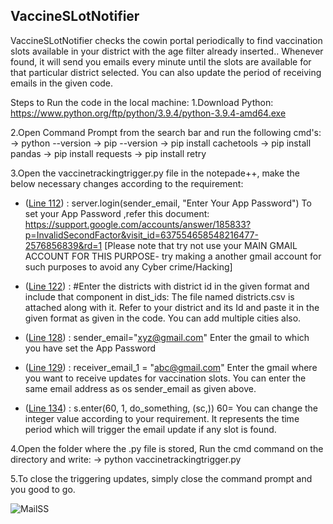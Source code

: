 <h2><b>VaccineSLotNotifier</b></h2>


VaccineSLotNotifier checks the cowin portal periodically to find
vaccination slots available in your district with the age filter already
inserted.. Whenever found, it will send you emails every minute until
the slots are available for that particular district selected. You can
also update the period of receiving emails in the given code.

Steps to Run the code in the local machine: 1.Download Python:
https://www.python.org/ftp/python/3.9.4/python-3.9.4-amd64.exe

2.Open Command Prompt from the search bar and run the following cmd's:
-\> python --version -\> pip --version -\> pip install cachetools -\>
pip install pandas -\> pip install requests -\> pip install retry

3.Open the vaccinetrackingtrigger.py file in the notepade++, make the
below necessary changes according to the requirement:
* ([Line 112](https://github.com/ritusedani/vaccineslotnotifier/blob/4a11996d909edc2375cda691ec0520ac5f39e560/vaccinetrackingtrigger.py#L112))  : server.login(sender_email, "Enter Your App Password")
        To set your App Password ,refer this document:  https://support.google.com/accounts/answer/185833?p=InvalidSecondFactor&visit_id=637554658548216477-2576856839&rd=1
        [Please note that try not use your MAIN GMAIL ACCOUNT FOR THIS PURPOSE- try making a another gmail account for such purposes to avoid any Cyber crime/Hacking]

* ([Line 122](https://github.com/ritusedani/vaccineslotnotifier/blob/4a11996d909edc2375cda691ec0520ac5f39e560/vaccinetrackingtrigger.py#L122))  : #Enter the districts with district id in the given format and include that component in dist_ids:
        The file named districts.csv is attached along with it. Refer to your district and its Id and paste it in the given format as given in the code.
        You can add multiple cities also.

* ([Line 128](https://github.com/ritusedani/vaccineslotnotifier/blob/4a11996d909edc2375cda691ec0520ac5f39e560/vaccinetrackingtrigger.py#L128))  : sender_email="xyz@gmail.com"
        Enter the gmail to which you have set the App Password 

* ([Line 129](https://github.com/ritusedani/vaccineslotnotifier/blob/4a11996d909edc2375cda691ec0520ac5f39e560/vaccinetrackingtrigger.py#L129))  : receiver_email_1 = "abc@gmail.com"
        Enter the gmail where you want to receive updates for vaccination slots.
        You can enter the same email address as os sender_email as given above.

* ([Line 134](https://github.com/ritusedani/vaccineslotnotifier/blob/4a11996d909edc2375cda691ec0520ac5f39e560/vaccinetrackingtrigger.py#L134))  : s.enter(60, 1, do_something, (sc,)) 
        60= You can change the integer value according to your requirement. It represents the time period which will trigger the email update if any slot is found.

4.Open the folder where the .py file is stored, Run the cmd command on
the directory and write: -\> python vaccinetrackingtrigger.py

5.To close the triggering updates, simply close the command prompt and
you good to go.


![MailSS](https://user-images.githubusercontent.com/83569942/116973094-a7524700-acd9-11eb-90e3-4638f06000a0.PNG)
